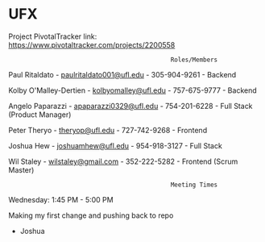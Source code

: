 # UFX
Project
PivotalTracker link:  https://www.pivotaltracker.com/projects/2200558

                                                 Roles/Members
  Paul Ritaldato - paulritaldato001@ufl.edu - 305-904-9261 - Backend
  
  Kolby O'Malley-Dertien - kolbyomalley@ufl.edu - 757-675-9777 - Backend
  
  Angelo Paparazzi - apaparazzi0329@ufl.edu - 754-201-6228 - Full Stack (Product Manager)
  
  Peter Theryo - theryop@ufl.edu - 727-742-9268 - Frontend
  
  Joshua Hew - joshuamhew@ufl.edu - 954-918-3127 - Full Stack
  
  Wil Staley - wilstaley@gmail.com - 352-222-5282 - Frontend (Scrum Master)
 
                                                 Meeting Times
  Wednesday: 1:45 PM - 5:00 PM
  
  
  Making my first change and pushing back to repo
  -	Joshua
